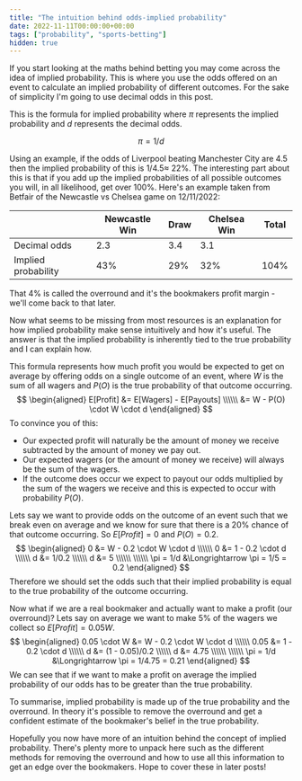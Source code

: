 ```yaml
---
title: "The intuition behind odds-implied probability"
date: 2022-11-11T00:00:00+00:00
tags: ["probability", "sports-betting"]
hidden: true
---
```

If you start looking at the maths behind betting you may come across the idea of implied probability. This is where you use the odds offered on an event to calculate an implied probability of different outcomes. For the sake of simplicity I'm going to use decimal odds in this post. 

This is the formula for implied probability where $\pi$ represents the implied probability and $d$ represents the decimal odds.

$$
\pi = 1 / d
$$

Using an example, if the odds of Liverpool beating Manchester City are $4.5$ then the implied probability of this is $1/4.5 \approx$ 22%. The interesting part about this is that if you add up the implied probabilities of all possible outcomes you will, in all likelihood, get over 100%. Here's an example taken from Betfair of the Newcastle vs Chelsea game on 12/11/2022:

|                     | Newcastle Win | Draw | Chelsea Win | Total | 
| --------------------|---------------|------|-------------|-------|
| Decimal odds        | 2.3           | 3.4  | 3.1         |       |
| Implied probability | 43%           | 29%  | 32%         | 104%  |

That 4% is called the overround and it's the bookmakers profit margin - we'll come back to that later. 

Now what seems to be missing from most resources is an explanation for how implied probability make sense intuitively and how it's useful. The answer is that the implied probability is inherently tied to the true probability and I can explain how. 

This formula represents how much profit you would be expected to get on average by offering odds on a single outcome of an event, where $W$ is the sum of all wagers and $P(O)$ is the true probability of that outcome occurring.
$$
\begin{aligned}
E[Profit] &= E[Wagers] - E[Payouts] \\\\\\
&= W - P(O) \cdot W \cdot d
\end{aligned}
$$
To convince you of this:
- Our expected profit will naturally be the amount of money we receive subtracted by the amount of money we pay out.
- Our expected wagers (or the amount of money we receive) will always be the sum of the wagers.
- If the outcome does occur we expect to payout our odds multiplied by the sum of the wagers we receive and this is expected to occur with probability $P(O)$.

Lets say we want to provide odds on the outcome of an event such that we break even on average and we know for sure that there is a 20% chance of that outcome occurring. So $E[Profit] = 0$ and $P(O) = 0.2$.
$$
\begin{aligned}
0 &= W - 0.2 \cdot W \cdot d \\\\\\
0 &= 1 - 0.2 \cdot d \\\\\\
d &= 1/0.2 \\\\\\
d &= 5 \\\\\\
\\\\\\
\pi = 1/d &\Longrightarrow \pi = 1/5 = 0.2
\end{aligned}
$$
Therefore we should set the odds such that their implied probability is equal to the true probability of the outcome occurring.

Now what if we are a real bookmaker and actually want to make a profit (our overround)? Lets say on average we want to make 5% of the wagers we collect so $E[Profit] = 0.05W$. 
$$
\begin{aligned}
0.05 \cdot W &= W - 0.2 \cdot W \cdot d \\\\\\
0.05 &= 1 - 0.2 \cdot d \\\\\\
d &= (1 - 0.05)/0.2 \\\\\\
d &= 4.75 \\\\\\
\\\\\\
\pi = 1/d &\Longrightarrow \pi = 1/4.75 = 0.21
\end{aligned}
$$
We can see that if we want to make a profit on average the implied probability of our odds has to be greater than the true probability. 

To summarise, implied probability is made up of the true probability and the overround. In theory it's possible to remove the overround and get a confident estimate of the bookmaker's belief in the true probability.

Hopefully you now have more of an intuition behind the concept of implied probability. There's plenty more to unpack here such as the different methods for removing the overround and how to use all this information to get an edge over the bookmakers. Hope to cover these in later posts!